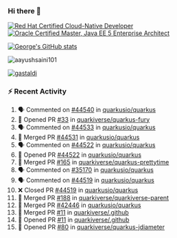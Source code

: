 ### Hi there 👋

<!--START_SECTION:badges-->
[![Red Hat Certified Cloud-Native Developer](https://images.credly.com/size/110x110/images/12ef4e4e-3d8d-4caf-9ab1-858c5bcb9619/image.png)](http://www.credly.com/badges/b6402e31-0894-48e6-b488-e2e551dcc809 "Red Hat Certified Cloud-Native Developer")
[![Oracle Certified Master, Java EE 5 Enterprise Architect](https://images.credly.com/size/110x110/images/1fa3549c-674c-4779-b3d6-d7d64eac2c23/Oracle-Certification-badge_OC-Master.png)](http://www.credly.com/badges/2565574e-b81d-410e-ab7d-24666ddcbe00 "Oracle Certified Master, Java EE 5 Enterprise Architect")
<!--END_SECTION:badges-->

[![George's GitHub stats](https://github-readme-stats.vercel.app/api?username=gastaldi&show=reviews,prs_merged&hide=contribs,prs&theme=transparent&show_icons=true)](https://github.com/anuraghazra/github-readme-stats)

<p align="left"> <img src="https://komarev.com/ghpvc/?username=gastaldi&label=Profile%20views&color=0e75b6&style=for-the-badge" alt="aayushsaini101" /> </p>

<p align="left"> <a href="https://github.com/ryo-ma/github-profile-trophy"><img src="https://github-profile-trophy.vercel.app/?username=gastaldi" alt="gastaldi" /></a> </p>

### :zap: Recent Activity

<!--START_SECTION:activity-->
1. 🗣 Commented on [#44540](https://github.com/quarkusio/quarkus/issues/44540#issuecomment-2481611503) in [quarkusio/quarkus](https://github.com/quarkusio/quarkus)
2. 💪 Opened PR [#33](https://github.com/quarkiverse/quarkus-fury/pull/33) in [quarkiverse/quarkus-fury](https://github.com/quarkiverse/quarkus-fury)
3. 🗣 Commented on [#44533](https://github.com/quarkusio/quarkus/pull/44533#issuecomment-2479701822) in [quarkusio/quarkus](https://github.com/quarkusio/quarkus)
4. 🎉 Merged PR [#44531](https://github.com/quarkusio/quarkus/pull/44531) in [quarkusio/quarkus](https://github.com/quarkusio/quarkus)
5. 🗣 Commented on [#44522](https://github.com/quarkusio/quarkus/pull/44522#issuecomment-2478567805) in [quarkusio/quarkus](https://github.com/quarkusio/quarkus)
6. 💪 Opened PR [#44522](https://github.com/quarkusio/quarkus/pull/44522) in [quarkusio/quarkus](https://github.com/quarkusio/quarkus)
7. 🎉 Merged PR [#165](https://github.com/quarkiverse/quarkus-prettytime/pull/165) in [quarkiverse/quarkus-prettytime](https://github.com/quarkiverse/quarkus-prettytime)
8. 🗣 Commented on [#35170](https://github.com/quarkusio/quarkus/pull/35170#issuecomment-2477630161) in [quarkusio/quarkus](https://github.com/quarkusio/quarkus)
9. 🗣 Commented on [#44519](https://github.com/quarkusio/quarkus/pull/44519#issuecomment-2477624267) in [quarkusio/quarkus](https://github.com/quarkusio/quarkus)
10. ❌ Closed PR [#44519](https://github.com/quarkusio/quarkus/pull/44519) in [quarkusio/quarkus](https://github.com/quarkusio/quarkus)
11. 🎉 Merged PR [#188](https://github.com/quarkiverse/quarkiverse-parent/pull/188) in [quarkiverse/quarkiverse-parent](https://github.com/quarkiverse/quarkiverse-parent)
12. 🎉 Merged PR [#42446](https://github.com/quarkusio/quarkus/pull/42446) in [quarkusio/quarkus](https://github.com/quarkusio/quarkus)
13. 🎉 Merged PR [#11](https://github.com/quarkiverse/.github/pull/11) in [quarkiverse/.github](https://github.com/quarkiverse/.github)
14. 💪 Opened PR [#11](https://github.com/quarkiverse/.github/pull/11) in [quarkiverse/.github](https://github.com/quarkiverse/.github)
15. 💪 Opened PR [#80](https://github.com/quarkiverse/quarkus-jdiameter/pull/80) in [quarkiverse/quarkus-jdiameter](https://github.com/quarkiverse/quarkus-jdiameter)
<!--END_SECTION:activity-->
